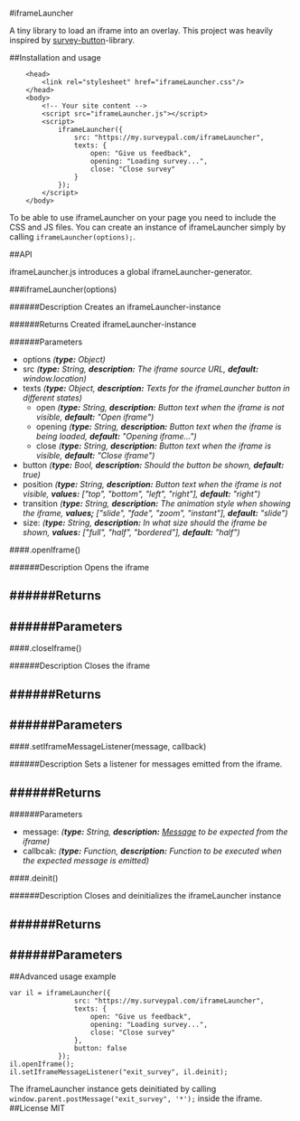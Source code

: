 #iframeLauncher

A tiny library to load an iframe into an overlay.
This project was heavily inspired by [survey-button](https://bitbucket.org/kallelat/survey-button/src)-library.

##Installation and usage

```
    <head>
        <link rel="stylesheet" href="iframeLauncher.css"/>
    </head>
    <body>
        <!-- Your site content -->
        <script src="iframeLauncher.js"></script>
        <script>
            iframeLauncher({
                src: "https://my.surveypal.com/iframeLauncher",
                texts: {
                    open: "Give us feedback",
                    opening: "Loading survey...",
                    close: "Close survey"
                }
            });
        </script>
    </body>
```

To be able to use iframeLauncher on your page you need to include the CSS and JS files.
You can create an instance of iframeLauncher simply by calling ```iframeLauncher(options);```.

##API

iframeLauncher.js introduces a global iframeLauncher-generator.

###iframeLauncher(options)

######Description
Creates an iframeLauncher-instance

######Returns
Created iframeLauncher-instance

######Parameters
* options *(__type:__ Object)*
 * src *(__type:__ String, __description:__ The iframe source URL, __default:__ window.location)*
 * texts *(__type:__ Object, __description:__ Texts for the iframeLauncher button in different states)*
     * open *(__type:__ String, __description:__ Button text when the iframe is not visible, __default:__ "Open iframe")*
     * opening *(__type:__ String, __description:__ Button text when the iframe is being loaded, __default:__ "Opening iframe...")*
     * close *(__type:__ String, __description:__ Button text when the iframe is visible, __default:__ "Close iframe")*
 * button *(__type:__ Bool, __description:__ Should the button be shown, __default:__ true)*
 * position *(__type:__ String, __description:__ Button text when the iframe is not visible, __values:__ ["top", "bottom", "left", "right"], __default:__ "right")*
 * transition *(__type:__ String, __description:__ The animation style when showing the iframe, __values;__ ["slide", "fade", "zoom", "instant"], __default:__ "slide")*
 * size: *(__type:__ String, __description:__ In what size should the iframe be shown, __values:__ ["full", "half", "bordered"], __default:__ "half")*

####.openIframe()

######Description
Opens the iframe

######Returns
 -

######Parameters
 -

####.closeIframe()

######Description
Closes the iframe

######Returns
 -

######Parameters
 -

####.setIframeMessageListener(message, callback)

######Description
Sets a listener for messages emitted from the iframe.

######Returns
 -

######Parameters
* message: *(__type:__ String, __description:__ [Message](https://developer.mozilla.org/en-US/docs/Web/API/Window/postMessage) to be expected from the iframe)*
* callbcak: *(__type:__ Function, __description:__ Function to be executed when the expected message is emitted)*

####.deinit()

######Description
Closes and deinitializes the iframeLauncher instance

######Returns
 -

######Parameters
 -

##Advanced usage example
```
var il = iframeLauncher({
                src: "https://my.surveypal.com/iframeLauncher",
                texts: {
                    open: "Give us feedback",
                    opening: "Loading survey...",
                    close: "Close survey"
                },
                button: false
            });
il.openIframe();
il.setIframeMessageListener("exit_survey", il.deinit);
```
The iframeLauncher instance gets deinitiated by calling ```window.parent.postMessage("exit_survey", '*');``` inside the iframe.
##License
MIT